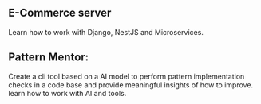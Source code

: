 ## E-Commerce server
Learn how to work with Django, NestJS and Microservices.

## Pattern Mentor:
Create a cli tool based on a AI model to perform pattern implementation  
checks in a code base and provide meaningful insights of how to improve. 
learn how to work with AI and tools.
